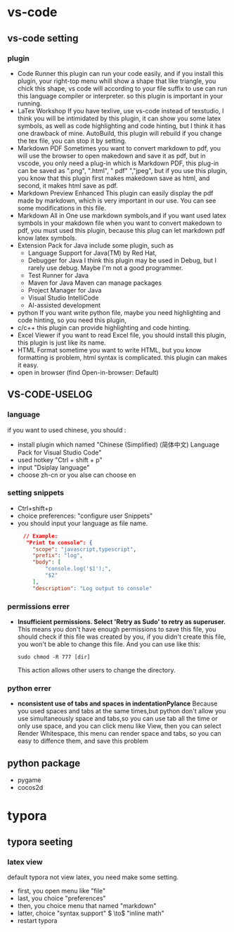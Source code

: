 # vs-code #
## vs-code setting ##
### plugin ### 

- Code Runner
  this plugin can run your code easily, and if you install this plugin, your right-top menu whill show a shape that like triangle, you chick this shape, vs code will according to your file suffix to use can run this language compiler or interpreter. so this plugin is important in your running.
- LaTex Workshop
  If you have texlive, use vs-code instead of texstudio, I think you will be intimidated by this plugin, it can show you some latex symbols, as well as code highlighting and code hinting, but I think it has one drawback of mine. AutoBuild, this plugin will rebuild if you change the tex file, you can stop it by setting.
- Markdown PDF
  Sometimes you want to convert markdown to pdf, you will use the browser to open makedown and save it as pdf, but in vscode, you only need a plug-in which is Markdown PDF, this plug-in can be saved as ".png", ".html", " pdf" ","jpeg", but if you use this plugin, you know that this plugin first makes makedown save as html, and second, it makes html save as pdf.
- Markdown Preview Enhanced
  This plugin can easily display the pdf made by markdown, which is very important in our use. You can see some modifications in this file.
- Markdown All in One
  use markdown symbols,and if you want used latex symbols in your makdown file when you want to convert makedown to pdf, you must used this plugin, because this plug can let markdown pdf know latex symbols. 
- Extension Pack for Java
  include some plugin, such as
  - Language Support for Java(TM) by Red Hat,
  - Debugger for Java
    I think this plugin may be used in Debug, but I rarely use debug. Maybe I'm not a good programmer.
  - Test Runner for Java
  - Maven for Java
    Maven can manage packages
  - Project Manager for Java
  - Visual Studio IntelliCode
  - AI-assisted development
- python
  If you want write python file, maybe you need highlighting and code hinting, so you need this plugin,
- c/c++
  this plugin can provide highlighting and code hinting.
- Excel Viewer
  if you want to read Excel file, you should install this plugin, this plugin is just like its name.
- HTML Format
  sometime you want to write HTML, but you know formatting is problem, html syntax is complicated. this plugin can makes it easy.
- open in browser (find Open-in-browser: Default)
## VS-CODE-USELOG ##
###  language ###
if you want to used chinese, you should :
- install plugin which named "Chinese (Simplified) (简体中文) Language Pack for Visual Studio Code"
- used hotkey "Ctrl + shift + p"
- input "Dsiplay language"
- choose zh-cn or you alse can choose en

### setting snippets ###

* Ctrl+shift+p
* choice preferences: "configure user Snippets"
* you should input your language as file name.
  
```json
	 // Example:
	  "Print to console": {
	 	"scope": "javascript,typescript",
	 	"prefix": "log",
	 	"body": [
	 		"console.log('$1');",
	 		"$2"
	 	],
	 	"description": "Log output to console"
```

### permissions errer ###
- **Insufficient permissions. Select 'Retry as Sudo' to retry as superuser.**
  This means you don't have enough permissions to save this file, you should check if this file was created by you, if you didn't create this file, you won't be able to change this file. And you can use like this:
  
  ```shell
  sudo chmod -R 777 [dir]
  ```
  This action allows other users to change the directory.

### python errer ###

- **nconsistent use of tabs and spaces in indentationPylance**
  Because you used spaces and tabs at the same times,but python don't allow you use simultaneously space and tabs,so you can use tab all the time or only use space, and you can click menu like View, then you can select Render Whitespace, this menu can render space and tabs, so you can easy to diffence them, and save this problem

## python package ##
- pygame
- cocos2d



# typora #

## typora seeting ##

### latex view ###

default typora not view latex, you need make some setting.

- first, you open menu like "file"
- last, you choice "preferences"
- then,  you choice menu that named "markdown"
- latter, choice "syntax support" $ \to$ "inline math"
- restart typora
